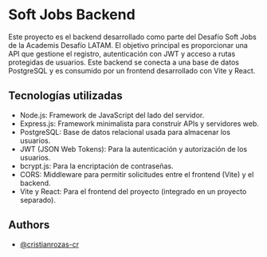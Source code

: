 # Soft Jobs Backend

Este proyecto es el backend desarrollado como parte del Desafío Soft Jobs de la Academis Desafío LATAM. El objetivo principal es proporcionar una API que gestione el registro, autenticación con JWT y acceso a rutas protegidas de usuarios. Este backend se conecta a una base de datos PostgreSQL y es consumido por un frontend desarrollado con Vite y React.

## Tecnologías utilizadas

- Node.js: Framework de JavaScript del lado del servidor.
- Express.js: Framework minimalista para construir APIs y servidores web.
- PostgreSQL: Base de datos relacional usada para almacenar los usuarios.
- JWT (JSON Web Tokens): Para la autenticación y autorización de los usuarios.
- bcrypt.js: Para la encriptación de contraseñas.
- CORS: Middleware para permitir solicitudes entre el frontend (Vite) y el backend.
- Vite y React: Para el frontend del proyecto (integrado en un proyecto separado).

## Authors

- [@cristianrozas-cr](https://www.github.com/cristianrozas-cr)
